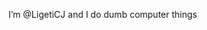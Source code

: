 I’m @LigetiCJ and I do dumb computer things

<!---
LigetiCJ/LigetiCJ is a ✨ special ✨ repository because its `README.md` (this file) appears on your GitHub profile.
You can click the Preview link to take a look at your changes.
--->

